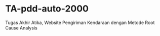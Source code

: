 # TA-pdd-auto-2000
Tugas Akhir Atika, Website Pengiriman Kendaraan dengan Metode Root Cause Analysis
